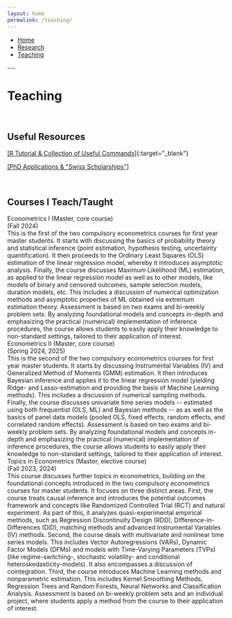 ```yaml
---
layout: home
permalink: /teaching/
---
```


<nav>
    <ul>
      <li><a href="{% link index.markdown %}">Home</a></li>
      <li><a href="/research/">Research</a></li>
      <li><a href="/teaching/">Teaching</a></li>
    </ul>
</nav>
---

# Teaching

<br>


## Useful Resources


[[R Tutorial & Collection of Useful Commands]](FilesToAdd/R-Tutorial.html){:target="_blank"}

<a href="{% link page_teaching_PhDapps.markdown %}"> [PhD Applications & "Swiss Scholarships"] </a>

<!--
<li><a href="/t_PhDapps/">PhDapps</a></li>
-->

<br>


## Courses I Teach/Taught


<div class="tooltip"> <pptt> Econometrics I </pptt> (Master, core course) <br> <jjj>(Fall 2024)</jjj>
</div>
<abstr>
  This is the first of the two compulsory econometrics courses for first year master students. It starts with discussing the basics of probability theory and statistical inference (point estimation, hypothesis testing, uncertainty quantification). It then proceeds to the Ordinary Least Squares (OLS) estimation of the linear regression model, whereby it introduces asymptotic analysis. Finally, the course discusses Maximum Likelihood (ML) estimation, as applied to the linear regression model as well as to other models, like models of binary and censored outcomes, sample selection models, duration models, etc. This includes a discussion of numerical optimization methods and asymptotic properties of ML obtained via extremum estimation theory. Assessment is based on two exams and bi-weekly problem sets. By analyzing foundational models and concepts in-depth and emphasizing the practical (numerical) implementation of inference procedures, the course allows students to easily apply their knowledge to non-standard settings, tailored to their application of interest.
</abstr>

<br>

<div class="tooltip"> <pptt> Econometrics II </pptt> (Master, core course) <br> <jjj>(Spring 2024, 2025)</jjj>
</div>
<abstr>
This is the second of the two compulsory econometrics courses for first year master students. It starts by discussing Instrumental Variables (IV) and Generalized Method of Moments (GMM) estimation. It then introduces Bayesian inference and applies it to the linear regression model (yielding Ridge- and Lasso-estimation and providing the basis of Machine Learning methods). This includes a discussion of numerical sampling methods. Finally, the course discusses univariate time series models -- estimated using both frequentist (OLS, ML) and Bayesian methods -- as as well as the basics of panel data models (pooled OLS, fixed effects, random effects, and correlated random effects). Assessment is based on two exams and bi-weekly problem sets. By analyzing foundational models and concepts in-depth and emphasizing the practical (numerical) implementation of inference procedures, the course allows students to easily apply their knowledge to non-standard settings, tailored to their application of interest.
</abstr>

<br>

<div class="tooltip"> <pptt> Topics in Econometrics </pptt> (Master, elective course) <br> <jjj>(Fall 2023, 2024)</jjj>
</div>
<abstr>
This course discusses further topics in econometrics, building on the foundational concepts introduced in the two compulsory econometrics courses for master students. It focuses on three distinct areas. First, the course treats causal inference and introduces the potential outcomes framework and concepts like Randomized Controlled Trial (RCT) and natural experiment. As part of this, it analyzes quasi-experimental empirical methods, such as Regression Discontinuity Design (RDD), Difference-in- Differences (DiD), matching methods and advanced Instrumental Variables (IV) methods. Second, the course deals with multivariate and nonlinear time series models. This includes Vector Autoregressions (VARs), Dynamic Factor Models (DFMs) and models with Time-Varying Parameters (TVPs) (like regime-switching-, stochastic volatility- and conditional heteroskedasticity-models). It also encompasses a discussion of cointegration. Third, the course introduces Machine Learning methods and nonparametric estimation. This includes Kernel Smoothing Methods, Regression Trees and Random Forests, Neural Networks and Classification Analysis. Assessment is based on bi-weekly problem sets and an individual project, where students apply a method from the course to their application of interest.
</abstr>
